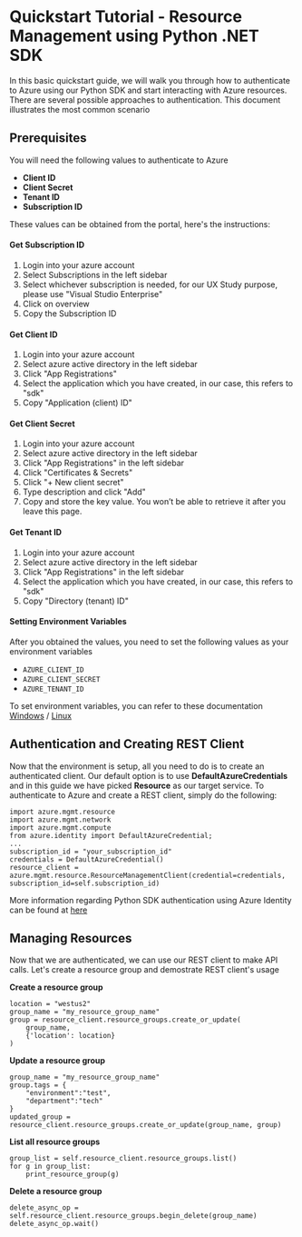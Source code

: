 # Quickstart Tutorial - Resource Management using Python .NET SDK

In this basic quickstart guide, we will walk you through how to authenticate to Azure using our Python SDK and start interacting with Azure resources. There are several possible approaches to authentication. This document illustrates the most common scenario

## Prerequisites
You will need the following values to authenticate to Azure
- **Client ID**
- **Client Secret**
- **Tenant ID**
- **Subscription ID**

These values can be obtained from the portal, here's the instructions:

#### Get Subscription ID
1. Login into your azure account
2. Select Subscriptions in the left sidebar
3. Select whichever subscription is needed, for our UX Study purpose, please use "Visual Studio Enterprise"
4. Click on overview
5. Copy the Subscription ID

#### Get Client ID
1. Login into your azure account
2. Select azure active directory in the left sidebar
3. Click "App Registrations"
4. Select the application which you have created, in our case, this refers to "sdk"
5. Copy "Application (client) ID"

#### Get Client Secret
1. Login into your azure account
2. Select azure active directory in the left sidebar
3. Click "App Registrations" in the left sidebar
4. Click "Certificates & Secrets"
5. Click "+ New client secret"
6. Type description and click "Add"
7. Copy and store the key value. You won’t be able to retrieve it after you leave this page.

#### Get Tenant ID
1. Login into your azure account
2. Select azure active directory in the left sidebar
3. Click "App Registrations" in the left sidebar
4. Select the application which you have created, in our case, this refers to "sdk"
5. Copy "Directory (tenant) ID"

#### Setting Environment Variables
After you obtained the values, you need to set the following values as your environment variables

-   `AZURE_CLIENT_ID`
-   `AZURE_CLIENT_SECRET`
-   `AZURE_TENANT_ID`

To set environment variables, you can refer to these documentation
[Windows](https://www.computerhope.com/issues/ch000549.htm) / [Linux](https://www.serverlab.ca/tutorials/linux/administration-linux/how-to-set-environment-variables-in-linux/)

## Authentication and Creating REST Client

Now that the environment is setup, all you need to do is to create an authenticated client. Our default option is to use **DefaultAzureCredentials** and in this guide we have picked **Resource** as our target service. To authenticate to Azure and create a REST client, simply do the following:
```
import azure.mgmt.resource
import azure.mgmt.network
import azure.mgmt.compute
from azure.identity import DefaultAzureCredential;
...
subscription_id = "your_subscription_id"
credentials = DefaultAzureCredential()
resource_client = azure.mgmt.resource.ResourceManagementClient(credential=credentials, subscription_id=self.subscription_id)
```

More information regarding Python SDK authentication using Azure Identity can be found at 
[here](https://docs.microsoft.com/en-us/python/api/overview/azure/identity-readme?view=azure-python) 

## Managing Resources

Now that we are authenticated, we can use our REST client to make API calls. Let's create a resource group and demostrate REST client's usage

**Create a resource group**

```
location = "westus2"
group_name = "my_resource_group_name"
group = resource_client.resource_groups.create_or_update(
    group_name,
    {'location': location}
)
```

**Update a resource group**

```
group_name = "my_resource_group_name"
group.tags = {
    "environment":"test",
    "department":"tech"
}
updated_group = resource_client.resource_groups.create_or_update(group_name, group)
```

**List all resource groups**

```
group_list = self.resource_client.resource_groups.list()
for g in group_list:
    print_resource_group(g)
```
**Delete a resource group**

```
delete_async_op = self.resource_client.resource_groups.begin_delete(group_name)
delete_async_op.wait()
```